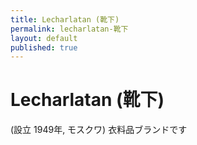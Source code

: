 ```yaml
---
title: Lecharlatan (靴下)
permalink: lecharlatan-靴下
layout: default
published: true
---
```


# Lecharlatan (靴下)

(設立	1949年, モスクワ) 衣料品ブランドです
